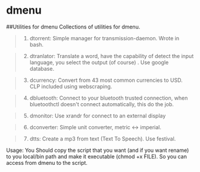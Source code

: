 # dmenu
##Utilities for dmenu
Collections of utilities for dmenu.
>1. dtorrent:
> Simple manager for transmission-daemon. Wrote in bash.
  
>2. dtranlator:
>  Translate a word, have the capability of detect the input language, you select the output (of course) . Use google database.

>3. dcurrency:
> Convert from 43 most common currencies to USD. CLP included using webscraping.

>4. dbluetooth:
> Connect to your bluetooth trusted connection, when bluetoothctl doesn't connect automatically, this do the job.

>5. dmonitor:
> Use xrandr for connect to an external display

>6. dconverter:
> Simple unit converter, metric <-> imperial.

>7. dtts:
> Create a mp3 from text (Text To Speech). Use festival.

Usage:
You Should copy the script that you want (and if you want rename) to you local/bin path and make it executable (chmod +x FILE). 
So you can access from dmenu to the script.